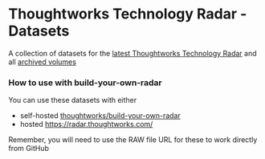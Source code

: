 # Thoughtworks Technology Radar - Datasets
A collection of datasets for the [latest Thoughtworks Technology Radar](https://www.thoughtworks.com/radar) and all [archived volumes](https://www.thoughtworks.com/radar/archive)

### How to use with build-your-own-radar

You can use these datasets with either
- self-hosted [thoughtworks/build-your-own-radar](https://github.com/thoughtworks/build-your-own-radar#using-csv-data)
- hosted https://radar.thoughtworks.com/

Remember, you will need to use the RAW file URL for these to work directly from GitHub